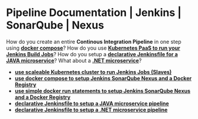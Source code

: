 
# Pipeline Documentation | Jenkins | SonarQube | Nexus

How do you create an entire **Continous Integration Pipeline** in one step using **[docker compose](/pipeline/pipeline-using-docker-compose)**? How do you use **[Kubernetes PaaS to run your Jenkins Build Jobs](/kubernetes/kubernetes-slaves)**? How do you setup a **[declarative Jenkinsfile for a JAVA microservice](/pipeline/for-java-microservice/)**? What about a **[.NET microservice](/pipeline/for-dotnet-microservice/)**?

- **[use scaleable Kubernetes cluster to run Jenkins Jobs (Slaves)](/kubernetes/kubernetes-slaves)**
- **[use docker compose to setup Jenkins SonarQube Nexus and a Docker Registry](/pipeline/pipeline-using-docker-compose)**
- **[use simple docker run statements to setup Jenkins SonarQube Nexus and a Docker Registry](/pipeline/pipeline-using-docker-run)**
- **[declarative Jenkinsfile to setup a JAVA microservice pipeline](/pipeline/for-java-microservice/)**
- **[declarative Jenkinsfile to setup a .NET microservice pipeline](/pipeline/for-dotnet-microservice/)**

